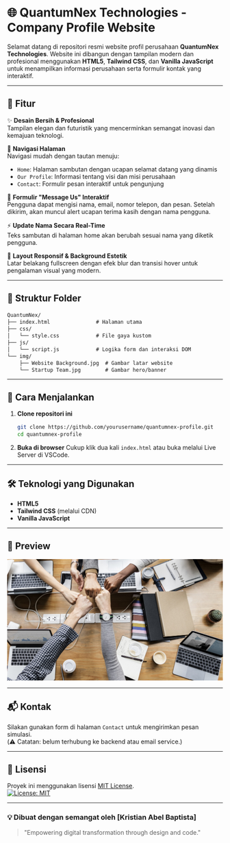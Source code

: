 # 🌐 QuantumNex Technologies - Company Profile Website

Selamat datang di repositori resmi website profil perusahaan **QuantumNex Technologies**. Website ini dibangun dengan tampilan modern dan profesional menggunakan **HTML5**, **Tailwind CSS**, dan **Vanilla JavaScript** untuk menampilkan informasi perusahaan serta formulir kontak yang interaktif.

---

## 📌 Fitur

✨ **Desain Bersih & Profesional**  
Tampilan elegan dan futuristik yang mencerminkan semangat inovasi dan kemajuan teknologi.

🚀 **Navigasi Halaman**  
Navigasi mudah dengan tautan menuju:
- `Home`: Halaman sambutan dengan ucapan selamat datang yang dinamis
- `Our Profile`: Informasi tentang visi dan misi perusahaan
- `Contact`: Formulir pesan interaktif untuk pengunjung

💬 **Formulir "Message Us" Interaktif**  
Pengguna dapat mengisi nama, email, nomor telepon, dan pesan. Setelah dikirim, akan muncul alert ucapan terima kasih dengan nama pengguna.

⚡ **Update Nama Secara Real-Time**  
Teks sambutan di halaman home akan berubah sesuai nama yang diketik pengguna.

🌌 **Layout Responsif & Background Estetik**  
Latar belakang fullscreen dengan efek blur dan transisi hover untuk pengalaman visual yang modern.

---

## 📁 Struktur Folder

```
QuantumNex/
├── index.html               # Halaman utama
├── css/
│   └── style.css            # File gaya kustom
├── js/
│   └── script.js            # Logika form dan interaksi DOM
└── img/
    ├── Website Background.jpg  # Gambar latar website
    └── Startup Team.jpg        # Gambar hero/banner
```

---

## 🚀 Cara Menjalankan

1. **Clone repositori ini**
   ```bash
   git clone https://github.com/yourusername/quantumnex-profile.git
   cd quantumnex-profile
   ```

2. **Buka di browser**
   Cukup klik dua kali `index.html` atau buka melalui Live Server di VSCode.

---

## 🛠️ Teknologi yang Digunakan

- **HTML5**
- **Tailwind CSS** (melalui CDN)
- **Vanilla JavaScript**

---

## 📸 Preview

![Preview Website](img/Startup%20Team.jpg)

---

## 📬 Kontak

Silakan gunakan form di halaman `Contact` untuk mengirimkan pesan simulasi.  
(⚠️ Catatan: belum terhubung ke backend atau email service.)

---

## 📄 Lisensi

Proyek ini menggunakan lisensi [MIT License](LICENSE).  
[![License: MIT](https://img.shields.io/badge/License-MIT-blue.svg)](LICENSE)

---

### 💡 Dibuat dengan semangat oleh [Kristian Abel Baptista]

> "Empowering digital transformation through design and code."
